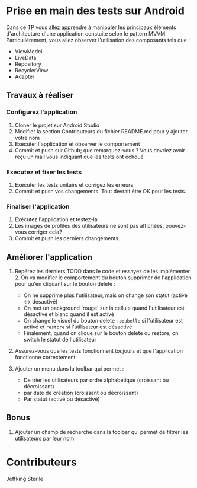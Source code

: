 # Prise en main des tests sur Android

Dans ce TP vous allez apprendre à manipuler les principaux éléments d'architecture d'une application
constuite selon le pattern MVVM. Particulièrement, vous allez observer l'utilisation des composants
tels que :

- ViewModel
- LiveData
- Repository
- RecyclerView
- Adapter

## Travaux à réaliser

### Configurez l'application

1. Cloner le projet sur Android Studio
2. Modifier la section Contributeurs du fichier README.md pour y ajouter votre nom
3. Exécuter l'application et observer le comportement
4. Commit et push sur Github; que remarquez-vous ? Vous devriez avoir reçu un mail vous indiquant
   que les tests ont échoué

### Exécutez et fixer les tests

1. Exécuter les tests unitairs et corrigez les erreurs
2. Commit et push vos changements. Tout devrait être OK pour les tests.

### Finaliser l'application

1. Exécutez l'application et testez-la
2. Les images de profiles des utilisateurs ne sont pas affichées, pouvez-vous corriger cela?
3. Commit et push les derniers changements.

## Améliorer l'application

1. Repérez les derniers TODO dans le code et essayez de les implémenter
    2. On va modifier le comportement du bouton supprimer de l'application pour qu'en cliquant sur
       le
       bouton delete :

    - On ne supprime plus l'utilisateur, mais on change son statut (activé <-> desactivé)
    - On met un background 'rouge' sur la cellule quand l'utilisateur est désactivé et blanc quand
      il
      est activé
    - On change le visuel du bouton delete : `poubelle` si l'utilisateur est activé et `restore` si
      l'utilisateur est désactivé
    - Finalement, quand on clique sur le bouton delete ou restore, on switch le statut de
      l'utilisateur

2. Assurez-vous que les tests fonctionnent toujours et que l'application fonctionne correctement

3. Ajouter un menu dans la toolbar qui permet :
    - De trier les utilisateurs par ordre alphabétique (croissant ou décroissant)
    - par date de création (croissant ou décroissant)
    - Par statut (activé ou désactivé)

## Bonus

1. Ajouter un champ de recherche dans la toolbar qui permet de filtrer les utilisateurs par leur nom

# Contributeurs

Jeffking Sterile
